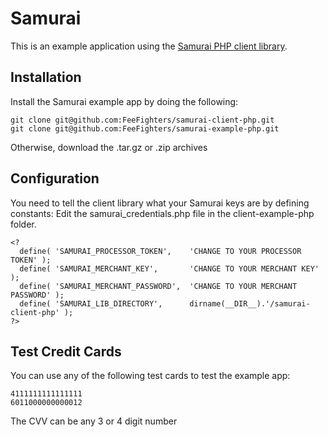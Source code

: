 Samurai
=======

This is an example application using the [Samurai PHP client library](https://github.com/FeeFighters/samurai-client-php).

Installation
------------

Install the Samurai example app by doing the following:

    git clone git@github.com:FeeFighters/samurai-client-php.git
    git clone git@github.com:FeeFighters/samurai-example-php.git

Otherwise, download the .tar.gz or .zip archives

Configuration
-------------

You need to tell the client library what your Samurai keys are by defining constants:
Edit the samurai_credentials.php file in the client-example-php folder.

    <?
      define( 'SAMURAI_PROCESSOR_TOKEN',    'CHANGE TO YOUR PROCESSOR TOKEN' );
      define( 'SAMURAI_MERCHANT_KEY',       'CHANGE TO YOUR MERCHANT KEY' );
      define( 'SAMURAI_MERCHANT_PASSWORD',  'CHANGE TO YOUR MERCHANT PASSWORD' );
      define( 'SAMURAI_LIB_DIRECTORY',      dirname(__DIR__).'/samurai-client-php' );
    ?>

Test Credit Cards
---------------

You can use any of the following test cards to test the example app:

    4111111111111111
    6011000000000012

The CVV can be any 3 or 4 digit number
